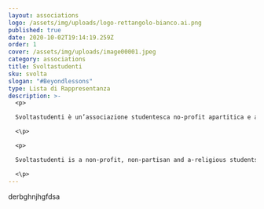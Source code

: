 ```yaml
---
layout: associations
logo: /assets/img/uploads/logo-rettangolo-bianco.ai.png
published: true
date: 2020-10-02T19:14:19.259Z
order: 1
cover: /assets/img/uploads/image00001.jpeg
category: associations
title: Svoltastudenti
sku: svolta
slogan: "#Beyondlessons"
type: Lista di Rappresentanza
description: >-
  <p>

  Svoltastudenti è un’associazione studentesca no-profit apartitica e aconfessionale, la prima in Italia a rispecchiare il modello anglosassone delle students’ union. Per noi students’ union significa due anime: una associativa e l’altra di rappresentanza. È costituita da studenti, con lo scopo di offrire corsi, sport, viaggi, favorire la mobilità interuniversitaria e garantire la qualità dell’offerta formativa. I nostri valori sono la mobilità e l’internazionalizzazione, ci battiamo costantemente per il merito, per le pari opportunità e per una didattica in continuo miglioramento. Infine, crediamo nel #beyondlessons, quindi alimentiamo le vostre passioni creando una community partecipativa con eventi sportivi e di student life.

  <\p>

  <p>

  Svoltastudenti is a non-profit, non-partisan and a-religious students’ union. Meaning two coexisting souls: one associative the other representative. Our mission is to create opportunities, spread culture and implement projects. Our values are internationalization, teaching & innovation, participation, sport & student life.

  <\p>
---
```

derbghnjhgfdsa